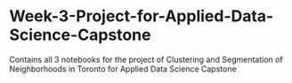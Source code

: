 # Week-3-Project-for-Applied-Data-Science-Capstone
Contains all 3 notebooks for the project of Clustering and Segmentation of Neighborhoods in Toronto for Applied Data Science Capstone

